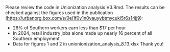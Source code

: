 Please review the code in Unionization analysis V3.Rmd. The results can be checked against the figures used in the publication (https://urbanorg.box.com/s/0ei1f0y1n0yauyybtmycuki5r6s14jj9):
- 26% of Southern workers earn less than $17 per hour
- In 2024, retail industry jobs alone made up nearly 16 percent of all Southern employment
- Data for figures 1 and 2 in unionionization_analysis_8.13.xlsx
Thank you!
